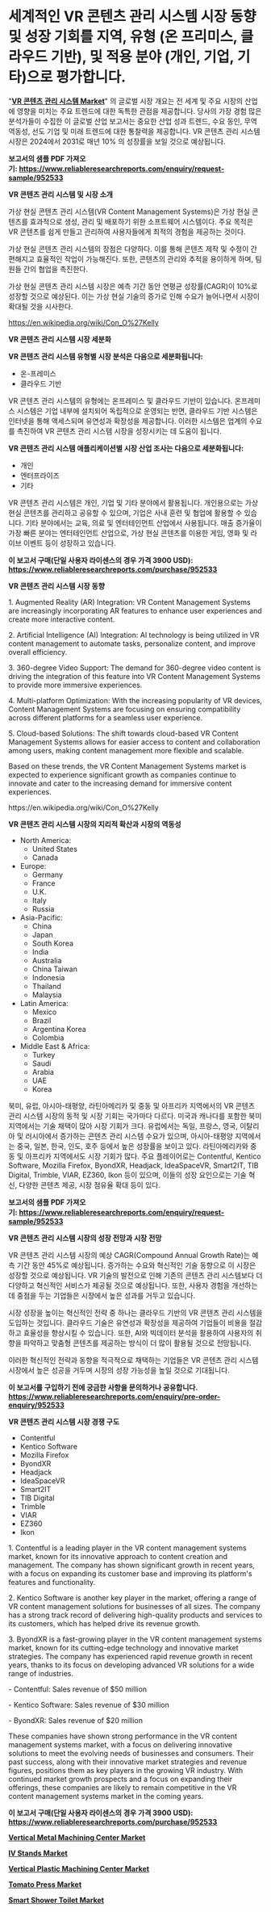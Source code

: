 <p><h1>세계적인 VR 콘텐츠 관리 시스템 시장 동향 및 성장 기회를 지역, 유형 (온 프리미스, 클라우드 기반), 및 적용 분야 (개인, 기업, 기타)으로 평가합니다.</h1></p><p>"<strong><a href="https://www.reliableresearchreports.com/vr-content-management-systems-r952533">VR 콘텐츠 관리 시스템 Market</a></strong>" 의 글로벌 시장 개요는 전 세계 및 주요 시장의 산업에 영향을 미치는 주요 트렌드에 대한 독특한 관점을 제공합니다. 당사의 가장 경험 많은 분석가들이 수집한 이 글로벌 산업 보고서는 중요한 산업 성과 트렌드, 수요 동인, 무역 역동성, 선도 기업 및 미래 트렌드에 대한 통찰력을 제공합니다. VR 콘텐츠 관리 시스템 시장은 2024에서 2031로 매년 10% 의 성장률을 보일 것으로 예상됩니다.</p>
<p><strong>보고서의 샘플 PDF 가져오기:&nbsp;<a href="https://www.reliableresearchreports.com/enquiry/request-sample/952533">https://www.reliableresearchreports.com/enquiry/request-sample/952533</a></strong></p>
<p><strong>VR 콘텐츠 관리 시스템 및 시장 소개</strong></p>
<p><p>가상 현실 콘텐츠 관리 시스템(VR Content Management Systems)은 가상 현실 콘텐츠를 효과적으로 생성, 관리 및 배포하기 위한 소프트웨어 시스템이다. 주요 목적은 VR 콘텐츠를 쉽게 만들고 관리하여 사용자들에게 최적의 경험을 제공하는 것이다.</p><p>가상 현실 콘텐츠 관리 시스템의 장점은 다양하다. 이를 통해 콘텐츠 제작 및 수정이 간편해지고 효율적인 작업이 가능해진다. 또한, 콘텐츠의 관리와 추적을 용이하게 하며, 팀원들 간의 협업을 촉진한다.</p><p>가상 현실 콘텐츠 관리 시스템 시장은 예측 기간 동안 연평균 성장률(CAGR)이 10%로 성장할 것으로 예상된다. 이는 가상 현실 기술의 증가로 인해 수요가 늘어나면서 시장이 확대될 것을 시사한다.</p></p>
<p><a href="https://en.wikipedia.org/wiki/Con_O%27Kelly">https://en.wikipedia.org/wiki/Con_O%27Kelly</a></p>
<p><strong>VR 콘텐츠 관리 시스템 시장 세분화</strong></p>
<p><strong>VR 콘텐츠 관리 시스템 유형별 시장 분석은 다음으로 세분화됩니다:</strong></p>
<p><ul><li>온-프레미스</li><li>클라우드 기반</li></ul></p>
<p><p>VR 콘텐츠 관리 시스템의 유형에는 온프레미스 및 클라우드 기반이 있습니다. 온프레미스 시스템은 기업 내부에 설치되어 독립적으로 운영되는 반면, 클라우드 기반 시스템은 인터넷을 통해 액세스되며 유연성과 확장성을 제공합니다. 이러한 시스템은 업계의 수요를 촉진하여 VR 콘텐츠 관리 시스템 시장을 성장시키는 데 도움이 됩니다.</p></p>
<p><strong>VR 콘텐츠 관리 시스템 애플리케이션별 시장 산업 조사는 다음으로 세분화됩니다:</strong></p>
<p><ul><li>개인</li><li>엔터프라이즈</li><li>기타</li></ul></p>
<p><p>VR 콘텐츠 관리 시스템은 개인, 기업 및 기타 분야에서 활용됩니다. 개인용으로는 가상 현실 콘텐츠를 관리하고 공유할 수 있으며, 기업은 사내 훈련 및 협업에 활용할 수 있습니다. 기타 분야에서는 교육, 의료 및 엔터테인먼트 산업에서 사용됩니다. 매출 증가율이 가장 빠른 분야는 엔터테인먼트 산업으로, 가상 현실 콘텐츠를 이용한 게임, 영화 및 라이브 이벤트 등이 성장하고 있습니다.</p></p>
<p><strong>이 보고서 구매(단일 사용자 라이센스의 경우 가격 3900 USD): <a href="https://www.reliableresearchreports.com/purchase/952533">https://www.reliableresearchreports.com/purchase/952533</a></strong></p>
<p><strong>VR 콘텐츠 관리 시스템 시장 동향</strong></p>
<p><p>1. Augmented Reality (AR) Integration: VR Content Management Systems are increasingly incorporating AR features to enhance user experiences and create more interactive content.</p><p>2. Artificial Intelligence (AI) Integration: AI technology is being utilized in VR content management to automate tasks, personalize content, and improve overall efficiency.</p><p>3. 360-degree Video Support: The demand for 360-degree video content is driving the integration of this feature into VR Content Management Systems to provide more immersive experiences.</p><p>4. Multi-platform Optimization: With the increasing popularity of VR devices, Content Management Systems are focusing on ensuring compatibility across different platforms for a seamless user experience.</p><p>5. Cloud-based Solutions: The shift towards cloud-based VR Content Management Systems allows for easier access to content and collaboration among users, making content management more flexible and scalable.</p><p>Based on these trends, the VR Content Management Systems market is expected to experience significant growth as companies continue to innovate and cater to the increasing demand for immersive content experiences.</p></p>
<p>https://en.wikipedia.org/wiki/Con_O%27Kelly</p>
<p><strong>VR 콘텐츠 관리 시스템 시장의 지리적 확산과 시장의 역동성</strong></p>
<p><ul>
    <li>
        North America:
        <ul>
            <li>United States</li>
            <li>Canada</li>
        </ul>
    </li>
    <li>
        Europe:
        <ul>
            <li>Germany</li>
            <li>France</li>
            <li>U.K.</li>
            <li>Italy</li>
            <li>Russia</li>
        </ul>
    </li>
    <li>
        Asia-Pacific:
        <ul>
            <li>China</li>
            <li>Japan</li>
            <li>South Korea</li>
            <li>India</li>
            <li>Australia</li>
            <li>China Taiwan</li>
            <li>Indonesia</li>
            <li>Thailand</li>
            <li>Malaysia</li>
        </ul>
    </li>
    <li>
        Latin America:
        <ul>
            <li>Mexico</li>
            <li>Brazil</li>
            <li>Argentina Korea</li>
            <li>Colombia</li>
        </ul>
    </li>
    <li>
        Middle East & Africa:
        <ul>
            <li>Turkey</li>
            <li>Saudi</li>
            <li>Arabia</li>
            <li>UAE</li>
            <li>Korea</li>
        </ul>
    </li>
    </ul></p>
<p><p>북미, 유럽, 아시아-태평양, 라틴아메리카 및 중동 및 아프리카 지역에서의 VR 콘텐츠 관리 시스템 시장의 동적 및 시장 기회는 국가마다 다르다. 미국과 캐나다를 포함한 북미 지역에서는 기술 채택이 많아 시장 기회가 크다. 유럽에서는 독일, 프랑스, 영국, 이탈리아 및 러시아에서 증가하는 콘텐츠 관리 시스템 수요가 있으며, 아시아-태평양 지역에서는 중국, 일본, 한국, 인도, 호주 등에서 높은 성장률을 보이고 있다. 라틴아메리카와 중동 및 아프리카 지역에서도 시장 기회가 많다. 주요 플레이어로는 Contentful, Kentico Software, Mozilla Firefox, ByondXR, Headjack, IdeaSpaceVR, Smart2IT, TIB Digital, Trimble, VIAR, EZ360, Ikon 등이 있으며, 이들의 성장 요인으로는 기술 혁신, 다양한 콘텐츠 제공, 시장 점유율 확대 등이 있다.</p></p>
<p><strong>보고서의 샘플 PDF 가져오기:&nbsp;<a href="https://www.reliableresearchreports.com/enquiry/request-sample/952533">https://www.reliableresearchreports.com/enquiry/request-sample/952533</a></strong></p>
<p><strong>VR 콘텐츠 관리 시스템 시장의 성장 전망과 시장 전망</strong></p>
<p><p>VR 콘텐츠 관리 시스템 시장의 예상 CAGR(Compound Annual Growth Rate)는 예측 기간 동안 45%로 예상됩니다. 증가하는 수요와 혁신적인 기술 동향으로 이 시장은 성장할 것으로 예상됩니다. VR 기술의 발전으로 인해 기존의 콘텐츠 관리 시스템보다 더 다양하고 혁신적인 서비스가 제공될 것으로 예상됩니다. 또한, 사용자 경험을 개선하는데 중점을 두는 기업들은 시장에서 높은 성과를 거두고 있습니다.</p><p>시장 성장을 높이는 혁신적인 전략 중 하나는 클라우드 기반의 VR 콘텐츠 관리 시스템을 도입하는 것입니다. 클라우드 기술은 유연성과 확장성을 제공하여 기업들이 비용을 절감하고 효율성을 향상시킬 수 있습니다. 또한, AI와 빅데이터 분석을 활용하여 사용자의 취향을 파악하고 맞춤형 콘텐츠를 제공하는 방식이 더 많이 활용될 것으로 전망됩니다.</p><p>이러한 혁신적인 전략과 동향을 적극적으로 채택하는 기업들은 VR 콘텐츠 관리 시스템 시장에서 높은 성공을 거두며 시장의 성장 가능성을 높일 것으로 기대됩니다.</p></p>
<p><strong>이 보고서를 구입하기 전에 궁금한 사항을 문의하거나 공유합니다. <a href="https://www.reliableresearchreports.com/enquiry/pre-order-enquiry/952533">https://www.reliableresearchreports.com/enquiry/pre-order-enquiry/952533</a></strong></p>
<p><strong>VR 콘텐츠 관리 시스템 시장 경쟁 구도</strong></p>
<p><ul><li>Contentful</li><li>Kentico Software</li><li>Mozilla Firefox</li><li>ByondXR</li><li>Headjack</li><li>IdeaSpaceVR</li><li>Smart2IT</li><li>TIB Digital</li><li>Trimble</li><li>VIAR</li><li>EZ360</li><li>Ikon</li></ul></p>
<p><p>1. Contentful is a leading player in the VR content management systems market, known for its innovative approach to content creation and management. The company has shown significant growth in recent years, with a focus on expanding its customer base and improving its platform's features and functionality.</p><p>2. Kentico Software is another key player in the market, offering a range of VR content management solutions for businesses of all sizes. The company has a strong track record of delivering high-quality products and services to its customers, which has helped drive its revenue growth.</p><p>3. ByondXR is a fast-growing player in the VR content management systems market, known for its cutting-edge technology and innovative market strategies. The company has experienced rapid revenue growth in recent years, thanks to its focus on developing advanced VR solutions for a wide range of industries.</p><p>- Contentful: Sales revenue of $50 million</p><p>- Kentico Software: Sales revenue of $30 million</p><p>- ByondXR: Sales revenue of $20 million</p><p>These companies have shown strong performance in the VR content management systems market, with a focus on delivering innovative solutions to meet the evolving needs of businesses and consumers. Their past success, along with their innovative market strategies and revenue figures, positions them as key players in the growing VR industry. With continued market growth prospects and a focus on expanding their offerings, these companies are likely to remain competitive in the VR content management systems market in the coming years.</p></p>
<p><strong>이 보고서 구매(단일 사용자 라이센스의 경우 가격 3900 USD): <a href="https://www.reliableresearchreports.com/purchase/952533">https://www.reliableresearchreports.com/purchase/952533</a></strong></p>
<p><strong><p><a href="https://github.com/marthawweekle/Market-Research-Report-List-2/blob/main/vertical-metal-machining-center-market.md">Vertical Metal Machining Center Market</a></p><p><a href="https://issuu.com/reportprime-2/docs/iv-stands-market-size-2030.pptx">IV Stands Market</a></p><p><a href="https://github.com/HenrietteMills1/Market-Research-Report-List-2/blob/main/vertical-plastic-machining-center-market.md">Vertical Plastic Machining Center Market</a></p><p><a href="https://medium.com/@presleybode/tomato-press-market-emerging-trends-and-future-prospects-for-period-from-2024-to-2031-8101d6940670">Tomato Press Market</a></p><p><a href="https://medium.com/@lottierunte68/evaluating-global-smart-shower-toilet-market-trends-and-growth-opportunities-by-region-type-ce56facf4011">Smart Shower Toilet Market</a></p></strong></p>
<p></p>